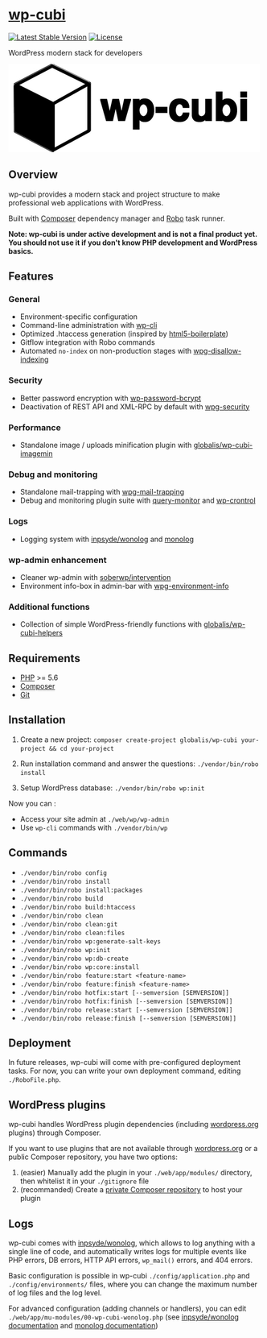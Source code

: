 # [wp-cubi](https://github.com/globalis-ms/wp-cubi/)

[![Latest Stable Version](https://poser.pugx.org/globalis/wp-cubi/v/stable)](https://packagist.org/packages/globalis/wp-cubi)
[![License](https://poser.pugx.org/globalis/wp-cubi/license)](https://github.com/globalis-ms/wp-cubi/blob/master/LICENSE.md)

WordPress modern stack for developers

[![wp-cubi](https://github.com/wp-globalis-tools/wp-cubi-logo/raw/master/wp-cubi-500x175.jpg)](https://github.com/globalis-ms/wp-cubi/)


## Overview

wp-cubi provides a modern stack and project structure to make professional web applications with WordPress.

Built with [Composer](http://getcomposer.org) dependency manager and [Robo](http://robo.li/) task runner.

**Note: wp-cubi is under active development and is not a final product yet. You should not use it if you don't know PHP development and WordPress basics.**


## Features

### General

* Environment-specific configuration
* Command-line administration with [wp-cli](http://wp-cli.org/)
* Optimized .htaccess generation (inspired by [html5-boilerplate](https://github.com/h5bp/server-configs-apache))
* Gitflow integration with Robo commands
* Automated `no-index` on non-production stages with [wpg-disallow-indexing](https://github.com/wp-globalis-tools/wpg-disallow-indexing)

### Security

* Better password encryption with [wp-password-bcrypt](https://github.com/roots/wp-password-bcrypt)
* Deactivation of REST API and XML-RPC by default with [wpg-security](https://github.com/wp-globalis-tools/wpg-security)

### Performance

* Standalone image / uploads minification plugin with [globalis/wp-cubi-imagemin](https://github.com/globalis-ms/wp-cubi-imagemin)

### Debug and monitoring

* Standalone mail-trapping with [wpg-mail-trapping](https://github.com/wp-globalis-tools/wpg-mail-trapping)
* Debug and monitoring plugin suite with [query-monitor](https://fr.wordpress.org/plugins/query-monitor/) and [wp-crontrol](https://fr.wordpress.org/plugins/wp-crontrol/)

### Logs

* Logging system with [inpsyde/wonolog](https://github.com/inpsyde/Wonolog) and [monolog](https://github.com/Seldaek/monolog)

### wp-admin enhancement

* Cleaner wp-admin with [soberwp/intervention](https://github.com/soberwp/intervention)
* Environment info-box in admin-bar with [wpg-environment-info](https://github.com/wp-globalis-tools/wpg-environment-info)

### Additional functions

* Collection of simple WordPress-friendly functions with [globalis/wp-cubi-helpers](https://github.com/globalis-ms/wp-cubi-helpers)


## Requirements

* [PHP](http://php.net/) >= 5.6
* [Composer](http://getcomposer.org)
* [Git](https://git-scm.com/)


## Installation

1. Create a new project: `composer create-project globalis/wp-cubi your-project && cd your-project`

2. Run installation command and answer the questions: `./vendor/bin/robo install`

3. Setup WordPress database: `./vendor/bin/robo wp:init`

Now you can :

* Access your site admin at `./web/wp/wp-admin`
* Use `wp-cli` commands with `./vendor/bin/wp`


## Commands

* `./vendor/bin/robo config`
* `./vendor/bin/robo install`
* `./vendor/bin/robo install:packages`
* `./vendor/bin/robo build`
* `./vendor/bin/robo build:htaccess`
* `./vendor/bin/robo clean`
* `./vendor/bin/robo clean:git`
* `./vendor/bin/robo clean:files`
* `./vendor/bin/robo wp:generate-salt-keys`
* `./vendor/bin/robo wp:init`
* `./vendor/bin/robo wp:db-create`
* `./vendor/bin/robo wp:core:install`
* `./vendor/bin/robo feature:start <feature-name>`
* `./vendor/bin/robo feature:finish <feature-name>`
* `./vendor/bin/robo hotfix:start [--semversion [SEMVERSION]]`
* `./vendor/bin/robo hotfix:finish [--semversion [SEMVERSION]]`
* `./vendor/bin/robo release:start [--semversion [SEMVERSION]]`
* `./vendor/bin/robo release:finish [--semversion [SEMVERSION]]`


## Deployment

In future releases, wp-cubi will come with pre-configured deployment tasks. For now, you can write your own deployment command, editing `./RoboFile.php`.


## WordPress plugins

wp-cubi handles WordPress plugin dependencies (including [wordpress.org](https://wordpress.org/) plugins) through Composer.

If you want to use plugins that are not available through [wordpress.org](https://wordpress.org/) or a public Composer repository, you have two options:

1. (easier) Manually add the plugin in your `./web/app/modules/` directory, then whitelist it in your `./gitignore` file
2. (recommanded) Create a [private Composer repository](https://getcomposer.org/doc/articles/handling-private-packages-with-satis.md) to host your plugin


## Logs

wp-cubi comes with [inpsyde/wonolog](https://github.com/inpsyde/Wonolog), which allows to log anything with a single line of code, and automatically writes logs for multiple events like PHP errors, DB errors, HTTP API errors, `wp_mail()` errors, and 404 errors.

Basic configuration is possible in wp-cubi `./config/application.php` and `./config/environments/` files, where you can change the maximum number of log files and the log level.

For advanced configuration (adding channels or handlers), you can edit `./web/app/mu-modules/00-wp-cubi-wonolog.php` (see [inpsyde/wonolog documentation](https://inpsyde.github.io/Wonolog/) and [monolog documentation](https://github.com/Seldaek/monolog/tree/master/doc))

